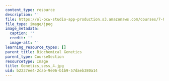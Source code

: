 ```yaml
---
content_type: resource
description: ''
file: https://ol-ocw-studio-app-production.s3.amazonaws.com/courses/7-01sc-fundamentals-of-biology-fall-2011/b2237ee42cab9e06b1b957daeb380a14_Genetics_sess_4.jpg
file_type: image/jpeg
image_metadata:
  caption: ''
  credit: ''
  image-alt: ''
learning_resource_types: []
parent_title: Biochemical Genetics
parent_type: CourseSection
resourcetype: Image
title: Genetics_sess_4.jpg
uid: b2237ee4-2cab-9e06-b1b9-57daeb380a14
---
```

